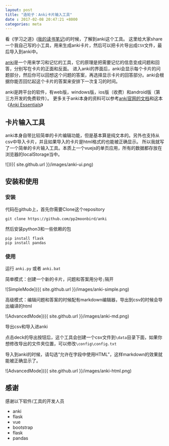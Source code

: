 ```yaml
---
layout: post
title: "造轮子：Anki卡片输入工具"
date : 2017-02-08 20:47:21 +8000
categories: meta
---
```



看《学习之道》([我的读书笔记](http://www.pprollingstar.com/meta/2017/01/28/Learning-How-to-Learn.html))的时候，了解到anki这个工具。
这里给大家share一个我自己写的小工具，用来生成anki卡片，然后可以把卡片导出成`CSV`文件，最后导入到anki中。

[anki](https://apps.ankiweb.net/)是一个用来学习和记忆的工具，它的原理是把需要记忆的信息变成问题和回答，分别写在卡片的正面和反面。
进入anki的界面后，anki会显示每个卡片的问题部分，然后你可以回想这个问题的答案，再选择显示卡片的回答部分。anki会根据你能否回忆起这个卡片的答案来安排下一次复习的时间。

anki是跨平台的软件，有web版，windows版，ios版（收费）和android版（第三方开发的免费软件）。
更多关于anki本身的资料可以参考[anki官网的文档](https://apps.ankiweb.net/docs/manual.html)和这本《[Anki Essentials](https://alexvermeer.com/anki-essentials/)》

## 卡片输入工具

anki本身自带比较简单的卡片编辑功能，但是基本算是纯文本的。另外也支持从csv中导入卡片，并且如果导入的卡片是html格式的也能被正确显示。
所以我就写了一个简单的卡片输入工具。本质上一个vuejs的单页应用，所有的数据都存放在浏览器的localStorage当中。

![]({{ site.github.url }}/images/anki-ui.png)

## 安装和使用

### 安装

代码在github上，首先你需要Clone这个repository

    git clone https://github.com/pp2moonbird/anki

然后安装python3和一些依赖的包

    pip install flask
    pip install pandas

### 使用

运行 `anki.py` 或者 `anki.bat`

简单模式：创建一个新的卡片，问题和答案用分号`;`隔开

![SimpleMode]({{ site.github.url }}/images/anki-simple.png)

高级模式：编辑问题和答案的时候配有markdown编辑器，导出到csv的时候会导出编译的html

![AdvancedMode]({{ site.github.url }}/images/anki-md.png)

导出csv和导入进anki

点击deck的导出按钮后，这个工具会创建一个csv文件到`\data`目录下面，如果你想修改导出的文件夹位置，可以修改`\config\config.txt`

导入到anki的时候，请勾选“允许在字段中使用HTML”，这样markdown的效果就能被正确显示了。

![AdvancedMode]({{ site.github.url }}/images/anki-html.png)

## 感谢

感谢以下软件/工具的开发人员

- anki
- flask
- vue
- bootstrap
- flask
- pandas


